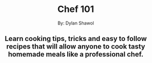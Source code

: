 <h1 align="center">Chef 101</h1>
<p align="center">By: Dylan Shawol</p>
<h2 align="center">Learn cooking tips, tricks and easy to follow recipes that will allow anyone to cook tasty homemade meals like a professional chef.</h2>

